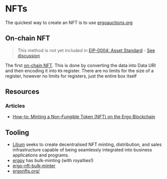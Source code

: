 # NFTs

The quickest way to create an NFT is to use [ergoauctions.org](https://ergoauctions.org/#/auction/active?type=all)


## On-chain NFT

> This method is not yet included in [EIP-0004: Asset Standard](eip4.md) - [See discussion](https://discord.com/channels/668903786361651200/940209605299036170/942656843619106827)

The first [on-chain NFT](https://ergotokens.org/#/?token=eba6ac4ee7f63f05659450271f6f34ec31f05e8251aea90ead36ae69ce28d82a). This is done by converting the data into Data URI and then encoding it into `R9` register. There are no limits for the size of a register, however no limits for registers, just the entire box itself

## Resources

### Articles

- [How-to: Minting a Non-Fungible Token (NFT) on the Ergo Blockchain](https://ergoplatform.org/en/blog/2022-03-08-how-to-minting-a-non-fungible-token-nft-on-the-ergo-blockchain/)

## Tooling


- [Lilium](lilium.md) seeks to create decentralised NFT minting, distribution, and sales infrastructure capable of being seamlessly integrated into business applications and programs.
- [ergpy](https://github.com/mgpai22/ergpy) has bulk-minting (with royalties!) 
- [ergo-nft-bulk-minter](https://github.com/mgpai22/ergo-nft-bulk-minter)
- [ergonfts.org/](https://ergonfts.org/)